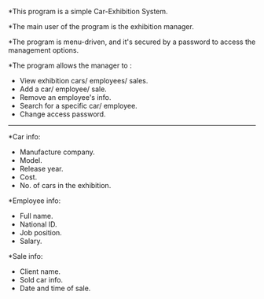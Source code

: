 *This program is a simple Car-Exhibition System.

*The main user of the program is the exhibition manager.

*The program is menu-driven, and it's secured by a password to access the management options.

*The program allows the manager to :
- View exhibition cars/ employees/ sales.
- Add a car/ employee/ sale.
- Remove an employee's info.
- Search for a specific car/ employee.
- Change access password.

------
*Car info:
- Manufacture company.
- Model.
- Release year.
- Cost.
- No. of cars in the exhibition.

*Employee info:
- Full name.
- National ID.
- Job position.
- Salary.

*Sale info:
- Client name.
- Sold car info.
- Date and time of sale.

